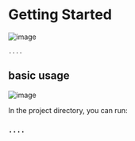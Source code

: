 # Getting Started

![image](https://user-images.githubusercontent.com/12083103/224010486-46cc9a2c-a262-4539-8e3b-835f1104f704.png)


    ....
## basic usage
![image](https://user-images.githubusercontent.com/12083103/224010283-984346c9-eae9-4382-a458-0481da9b9e80.png)


In the project directory, you can run:

### `....`

